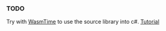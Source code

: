 ### TODO

Try with [WasmTime](https://github.com/bytecodealliance/wasmtime/) to use the 
source library into c#. [Tutorial](https://hacks.mozilla.org/2019/12/using-webassembly-from-dotnet-with-wasmtime/)